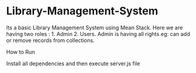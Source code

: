 # Library-Management-System

Its a basic Library Management System using Mean Stack. Here we are having two roles : 1. Admin 2. Users.
Admin is having all rights eg: can add or remove records from collections.

How to Run

Install all dependencies and then execute server.js file
